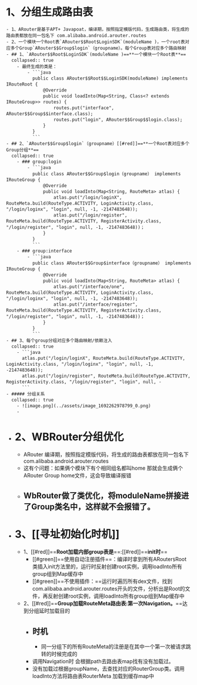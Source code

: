 # 1、分组生成路由表
	- 1、ARouter是基于APT+ Javapoat，编译期，按照指定模版代码，生成路由类，将生成的路由表都放在同一包名下 com.alibaba.android.arouter.routes
	- 2、一个模块一个Root表`ARouter$$Root$LoginSDK`(moduleName )，一个root表对应多个Group`ARouter$$Group$login`（groupname）。每个Group表对应多个路由映射
	- ## 1、`ARouter$$Root$LoginSDK`(moduleName )==**一个模块一个Root表**==
	  collapsed:: true
		- 最终生成的类是：
			- ```java
			  public class ARouter$$Root$$LoginSDK(moduleName) implements IRouteRoot {
			      @Override
			      public void loadInto(Map<String, Class<? extends IRouteGroup>> routes) {
			          routes.put("interface", ARouter$$Group$$interface.class);
			          routes.put("login", ARouter$$Group$$login.class);
			      }
			  } 
			  ```
	- ## 2、`ARouter$$Group$login`（groupname）[[#red]]==**一个Root表对应多个Group分组**==
	  collapsed:: true
		- ### group:login
			- ```java
			  public class ARouter$$Group$login（groupname） implements IRouteGroup {
			      @Override
			      public void loadInto(Map<String, RouteMeta> atlas) {
			          atlas.put("/login/loginX", RouteMeta.build(RouteType.ACTIVITY, LoginActivity.class, "/login/loginx", "login", null, -1, -2147483648));
			          atlas.put("/login/register", RouteMeta.build(RouteType.ACTIVITY, RegisterActivity.class, "/login/register", "login", null, -1, -2147483648))；
			      }
			  }
			  ```
		- ### group:interface
			- ```java
			  public class ARouter$$Group$interface（groupname） implements IRouteGroup {
			      @Override
			      public void loadInto(Map<String, RouteMeta> atlas) {
			          atlas.put("/interface/one", RouteMeta.build(RouteType.ACTIVITY, LoginActivity.class, "/login/loginx", "login", null, -1, -2147483648));
			          atlas.put("/interface/register", RouteMeta.build(RouteType.ACTIVITY, RegisterActivity.class, "/login/register", "login", null, -1, -2147483648))；
			      }
			  }
			  ```
	- ## 3、每个group分组对应多个路由映射/依赖注入
	  collapsed:: true
		- ```java
		  atlas.put("/login/loginX", RouteMeta.build(RouteType.ACTIVITY, LoginActivity.class, "/login/loginx", "login", null, -1, -2147483648));
		  atlas.put("/login/register", RouteMeta.build(RouteType.ACTIVITY, RegisterActivity.class, "/login/register", "login", null, -
		  ```
	- ##### 分组关系
	  collapsed:: true
		- ![image.png](../assets/image_1692262978799_0.png)
		-
- # 2、WBRouter分组优化
	- ARouter 编译期，按照指定模版代码，将生成的路由表都放在同一包名下 com.alibaba.android.arouter.routes
	- 这有个问题：如果俩个模块下有个相同组名都叫home 那就会生成俩个ARouter Group home文件，这会导致编译报错
	- ## WbRouter做了类优化，将moduleName拼接进了Group类名中，这样就不会报错了。
- # 3、[[寻址初始化时机]]
	- 1、[[#red]]==**Root加载内部group表是**==:[[#red]]==**init时**==
		- [[#green]]==使用自动注册插件==：编译时拿到所有ARouter`$`Root类插入init方法里的，运行时反射创建root实例，调用loadInto所有group组到Map缓存中
		- [[#green]]==不使用插件：==运行时遍历所有dex文件，找到com.alibaba.android.arouter.routes开头的文件，分析出是Root的文件，再反射创建root实例，调用loadInto所有group组到Map缓存中
	- 2、[[#red]]==**Group加载RouteMeta路由表:第一次Navigation。**==达到分组延时加载目的
		- ## 时机
			- 同一分组下的所有RouteMeta的注册是在其中一个第一次被请求跳转的时候完成的
		- 调用Navigation时 会根据path去路由表map找有没有加载过。
		- 没有加载过根据groupName，去查找对应的RouterGroup类。调用loadInto方法将路由表RouterMeta 加载到缓存map中